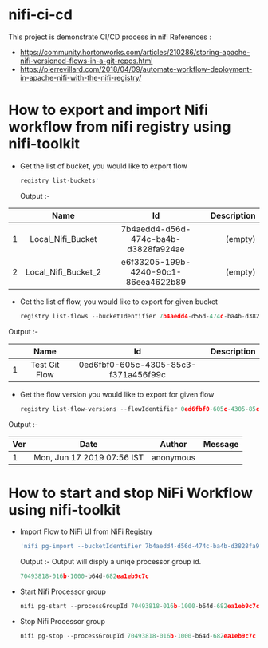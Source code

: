 # nifi-ci-cd
This project is demonstrate CI/CD process in nifi
References : 
* https://community.hortonworks.com/articles/210286/storing-apache-nifi-versioned-flows-in-a-git-repos.html
* https://pierrevillard.com/2018/04/09/automate-workflow-deployment-in-apache-nifi-with-the-nifi-registry/

# How to export and import Nifi workflow from nifi registry using nifi-toolkit 
* Get the list of bucket, you would like to export flow <br>
  ```javascript 
  registry list-buckets'
  ```
  Output :- 
  
|      | Name                | Id                                   | Description |
| ---- |:-------------------:| :-----------------------------------:| -----------:|
| 1    | Local_Nifi_Bucket   | 7b4aedd4-d56d-474c-ba4b-d3828fa924ae |(empty)      | 
| 2    | Local_Nifi_Bucket_2 | e6f33205-199b-4240-90c1-86eea4622b89 |(empty)      | 

* Get the list of flow, you would like to export for given bucket<br>
  ```javascript 
  registry list-flows --bucketIdentifier 7b4aedd4-d56d-474c-ba4b-d3828fa924ae
  ```
Output :-

|     |Name           |Id                                    |Description|
|---- |:-------------:|:------------------------------------:| ---------:|   
|1    | Test Git Flow |  0ed6fbf0-605c-4305-85c3-f371a456f99c|           |

* Get the flow version you would like to export for given flow<br>
  ```javascript 
  registry list-flow-versions --flowIdentifier 0ed6fbf0-605c-4305-85c3-f371a456f99c
  ```
Output :-

|Ver  |Date                        |Author     |Message |  
|---  |:--------------------------:|:---------:|-------:| 
|1    |Mon, Jun 17 2019 07:56 IST  |anonymous  |        |

# How to start and stop NiFi Workflow using nifi-toolkit 
* Import Flow to NiFi UI from NiFi Registry
  ```javascript 
  'nifi pg-import --bucketIdentifier 7b4aedd4-d56d-474c-ba4b-d3828fa924ae --flowIdentifier 0ed6fbf0-605c-4305-85c3-f371a456f99c --flowVersion 1'
  ```
  Output :- Output will disply a uniqe processor group id.
  ```javascript 
  70493818-016b-1000-b64d-682ea1eb9c7c
  ```  
* Start Nifi Processor group
  ```javascript 
  nifi pg-start --processGroupId 70493818-016b-1000-b64d-682ea1eb9c7c
  ```
* Stop Nifi Processor group
  ```javascript 
  nifi pg-stop --processGroupId 70493818-016b-1000-b64d-682ea1eb9c7c
  ```
